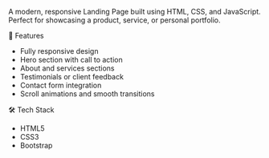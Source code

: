 A modern, responsive Landing Page built using HTML, CSS, and JavaScript. Perfect for showcasing a product, service, or personal portfolio.

📁 Features
- Fully responsive design
- Hero section with call to action
- About and services sections
- Testimonials or client feedback
- Contact form integration
- Scroll animations and smooth transitions

🛠️ Tech Stack
- HTML5
- CSS3
- Bootstrap

